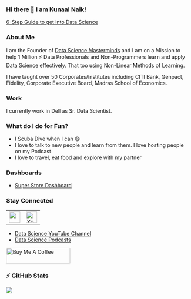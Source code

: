 ### Hi there 👋 I am Kunaal Naik!

[6-Step Guide to get into Data Science](https://kunaalnaik.com/)

<!--
**KunaalNaik/KunaalNaik** is a ✨ _special_ ✨ repository because its `README.md` (this file) appears on your GitHub profile.

Here are some ideas to get you started:

- 🔭 I’m currently working on ...
- 🌱 I’m currently learning ...
- 👯 I’m looking to collaborate on ...
- 🤔 I’m looking for help with ...
- 💬 Ask me about ...
- 📫 How to reach me: ...
- 😄 Pronouns: ...
- ⚡ Fun fact: ...
-->

### About Me
I am the Founder of [Data Science Masterminds](https://datasciencemasterminds.com/) and I am on a Mission to help 1 Million ⚡ Data Professionals and Non-Programmers learn and apply Data Science effectively. That too using Non-Linear Methods of Learning. 

I have taught over 50 Corporates/Institutes including CITI Bank, Genpact, Fidelity, Corporate Executive Board, Madras School of Economics. 

### Work
I currently work in Dell as Sr. Data Scientist. 

### What do I do for Fun?
- I Scuba Dive when I can 😄
- I love to talk to new people and learn from them. I love hosting people on my Podcast
- I love to travel, eat food and explore with my partner

### Dashboards
- [Super Store Dashboard](https://public.tableau.com/app/profile/kunaal.naik/viz/SuperStore_Aug2021/Dashboard1?publish=yes)

### Stay Connected

<table font-size:30px;>
   <tr>
      <td><a href="https://www.youtube.com/KunaalNaik?sub_confirmation=1" target="_blank"><img height="30" src = "https://img.shields.io/youtube/channel/subscribers/UCZN-xTV6lFwfJHl6ZId_dOg?style=social&logo=Youtube&label=Subscribe%20to%20my%20Data%20Science%20Channel"></a></td>
      <td><a href="https://www.youtube.com/KunaalNaik?sub_confirmation=1" target="_blank"><img height="30" alt="YouTube Channel Views" src="https://img.shields.io/youtube/channel/views/UCZN-xTV6lFwfJHl6ZId_dOg?color=blue&label=Views&logo=YouTube&style=flat-square"></a></td>
   </tr>
</table>

- [Data Science YouTube Channel](https://swiy.io/DS_KN_Sub)
- [Data Science Podcasts](https://swiy.io/POD_Data_Masterminds)

<a href="https://www.buymeacoffee.com/KunaalNaik" target="_blank"><img src="https://www.buymeacoffee.com/assets/img/custom_images/orange_img.png" alt="Buy Me A Coffee" style="height: 41px !important;width: 174px !important;box-shadow: 0px 3px 2px 0px rgba(190, 190, 190, 0.5) !important;-webkit-box-shadow: 0px 3px 2px 0px rgba(190, 190, 190, 0.5) !important;" ></a>

### :zap: GitHub Stats

![](https://visitor-badge.glitch.me/badge?page_id=KunaalNaik.KunaalNaik)

<!--
Profile Visits : [![HitCount](http://hits.dwyl.com/bhattbhavesh91/bhattbhavesh91.svg)](http://hits.dwyl.com/bhattbhavesh91/bhattbhavesh91)
-->


